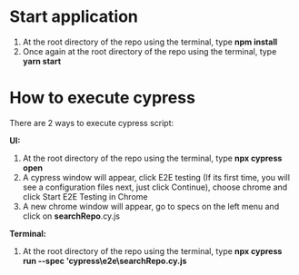 # Start application
1. At the root directory of the repo using the terminal, type **npm install**
2. Once again at the root directory of the repo using the terminal, type **yarn start**

# How to execute cypress
There are 2 ways to execute cypress script:

**UI:**

1. At the root directory of the repo using the terminal, type **npx cypress open**
2. A cypress window will appear, click E2E testing (If its first time, you will see a configuration files next, just click Continue), choose chrome and click Start E2E Testing in Chrome
3. A new chrome window will appear, go to specs on the left menu and click on **searchRepo**.cy.js

**Terminal:**

1. At the root directory of the repo using the terminal, type **npx cypress run --spec 'cypress\e2e\searchRepo.cy.js**

